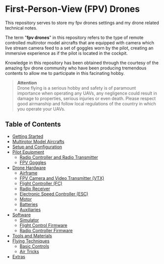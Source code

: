 First-Person-View (FPV) Drones
==============================

This repository serves to store my fpv drones settings and my drone related technical notes.

The term "**fpv drones**" in this repository refers to the type of remote controlled multirotor model aircrafts that are equipped with camera which live stream camera feed to a set of goggles worn by the pilot, creating an immersive experience as if the pilot is located in the cockpit.

Knowledge in this repository has been obtained through the courtesy of the amazing fpv drone community who have been producing tremendous contents to allow me to participate in this facinating hobby.

> **Attention**  
> Drone flying is a serious hobby and safety is of paramount importance when operating any UAVs, any negligence could result in damage to properties, serious injuries or even death. Please respect good airmanship and follow local regulations of the country in which you operate your UAVs.

## Table of Contents

- [Getting Started](./tech-notes/GETTING_STARTED.mdGETTING_STARTED.md)
- [Multirotor Model Aircrafts](./tech-notes/MULTIROTOR.md)
- [Setup and Configuration](./tech-notes/SETUP_CONF.md)
- [Pilot Equipment](./tech-notes/PILOT_EQPT.md)
  - [Radio Controller and Radio Transmitter]()
  - [FPV Goggles]()
- [Drone Hardware](./tech-notes/DRONE_HARDWARE.md)
  - [Airframe]()
  - [FPV Camera and Video Transmitter (VTX)]()
  - [Flight Controller (FC)]()
  - [Radio Receiver]()
  - [Electronic Speed Controller (ESC)]()
  - [Motor]()
  - [Batteries]()
  - [Auxiliaries]()
- [Software](./tech-notes/SOFTWARE.md)
  - [Simulator]()
  - [Flight Control Firmware]()
  - [Radio Controller Firmware]()
- [Tools and Materials](./tech-notes/TOOLS_MATL.md)
- [Flying Techniques](./tech-notes/TECHNIQUES.md)
  - [Basic Controls]()
  - [Air Tricks]()
- [Extras](./tech-notes/EXTRAS.md)

